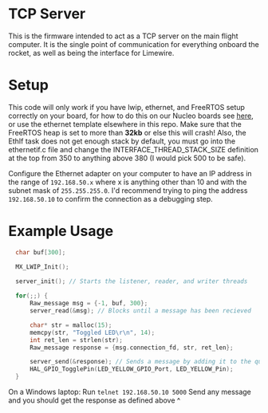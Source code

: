 # TCP Server
This is the firmware intended to act as a TCP server on the main flight computer. It is the single point of communication for everything onboard the rocket, as well as being the interface for Limewire.

# Setup
This code will only work if you have lwip, ethernet, and FreeRTOS setup correctly on your board, for how to do this on our Nucleo boards see [here](https://github.com/stm32-hotspot/STM32H7-LwIP-Examples/tree/main), or use the ethernet template elsewhere in this repo. Make sure that the FreeRTOS heap is set to more than **32kb** or else this will crash! Also, the EthIf task does not get enough stack by default, you must go into the ethernetif.c file and change the INTERFACE_THREAD_STACK_SIZE definition at the top from 350 to anything above 380 (I would pick 500 to be safe).

Configure the Ethernet adapter on your computer to have an IP address in the range of `192.168.50.x` where x is anything other than 10 and with the subnet mask of `255.255.255.0`. I'd recommend trying to ping the address `192.168.50.10` to confirm the connection as a debugging step.

# Example Usage
```c
  char buf[300];

  MX_LWIP_Init();

  server_init(); // Starts the listener, reader, and writer threads
  
  for(;;) {
	  Raw_message msg = {-1, buf, 300};
	  server_read(&msg); // Blocks until a message has been recieved

	  char* str = malloc(15);
	  memcpy(str, "Toggled LED\r\n", 14);
	  int ret_len = strlen(str);
	  Raw_message response = {msg.connection_fd, str, ret_len};

	  server_send(&response); // Sends a message by adding it to the queue of messages to be sent
	  HAL_GPIO_TogglePin(LED_YELLOW_GPIO_Port, LED_YELLOW_Pin);
  }
  ```

On a Windows laptop:
Run `telnet 192.168.50.10 5000`
Send any message and you should get the response as defined above ^
